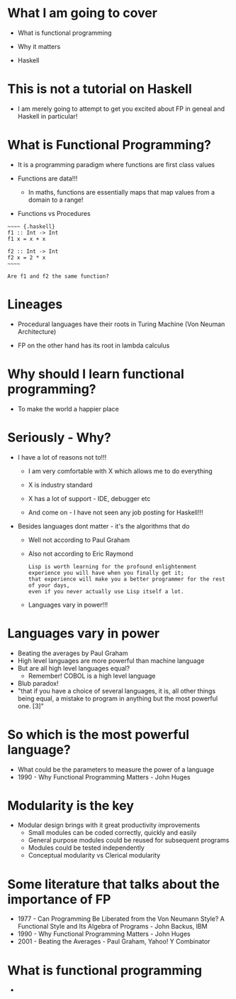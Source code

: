 # What I am going to cover

* What is functional programming

* Why it matters

* Haskell

# This is not a tutorial on Haskell

* I am merely going to attempt to get you excited about FP in geneal and Haskell in particular!

# What is Functional Programming?

   * It is a programming paradigm where functions are first class values

   * Functions are data!!!
     * In maths, functions are essentially maps that map values from a domain to a range!     

   * Functions vs Procedures

    ~~~~ {.haskell}
    f1 :: Int -> Int
    f1 x = x + x

    f2 :: Int -> Int
    f2 x = 2 * x
    ~~~~

    Are f1 and f2 the same function?

# Lineages

   * Procedural languages have their roots in Turing Machine (Von Neuman Architecture)
   
   * FP on the other hand has its root in lambda calculus





# Why should I learn functional programming?

   * To make the world a happier place

# Seriously - Why?

  * I have a lot of reasons not to!!!
     * I am very comfortable with X which allows me to do everything
   
     * X is industry standard
      
     * X has a lot of support - IDE, debugger etc
  
     * And come on - I have not seen any job posting for Haskell!!!

  * Besides languages dont matter - it's the algorithms that do
      * Well not according to Paul Graham
      * Also not according to Eric Raymond 

            Lisp is worth learning for the profound enlightenment experience you will have when you finally get it; 
            that experience will make you a better programmer for the rest of your days, 
            even if you never actually use Lisp itself a lot.
      * Languages vary in power!!!

# Languages vary in power

   * Beating the averages by Paul Graham
   * High level languages are more powerful than machine language
   * But are all high level languages equal?
     * Remember! COBOL is a high level language
   * Blub paradox!
   * "that if you have a choice of several languages, it is, all other things being equal, a mistake to program in anything but the most powerful one. [3]"

# So which is the most powerful language?

   * What could be the parameters to measure the power of a language
   * 1990 - Why Functional Programming Matters - John Huges

# Modularity is the key

   * Modular design brings with it great productivity improvements
     * Small modules can be coded correctly, quickly and easily
     * General purpose modules could be reused for subsequent programs
     * Modules could be tested independently
     * Conceptual modularity vs Clerical modularity




# Some literature that talks about the importance of FP

* 1977 - Can Programming Be Liberated from the Von Neumann Style? A Functional Style and Its Algebra of Programs - John Backus, IBM
* 1990 - Why Functional Programming Matters - John Huges
* 2001 - Beating the Averages - Paul Graham, Yahoo! Y Combinator 

# What is functional programming

* 



# 

